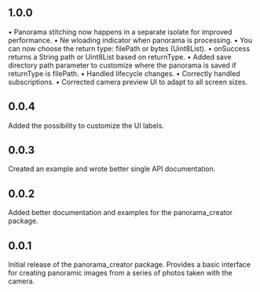 ## 1.0.0

• Panorama stitching now happens in a separate isolate for improved performance.
• Ne wloading indicator when panorama is processing.
• You can now choose the return type: filePath or bytes (Uint8List).
• onSuccess returns a String path or Uint8List based on returnType.
• Added save directory path parameter to customize where the panorama is saved if returnType is filePath.
• Handled lifecycle changes.
• Correctly handled subscriptions.
• Corrected camera preview UI to adapt to all screen sizes.

## 0.0.4

Added the possibility to customize the UI labels.

## 0.0.3

Created an example and wrote better single API documentation.

## 0.0.2

Added better documentation and examples for the panorama_creator package.

## 0.0.1

Initial release of the panorama_creator package.
Provides a basic interface for creating panoramic images from a series of photos taken with the camera.
